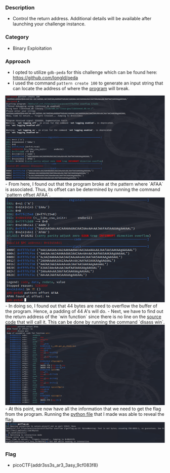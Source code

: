 ### Description 
- Control the return address. Additional details will be available after launching your challenge instance.

### Category 
- Binary Exploitation 

### Approach 
- I opted to utilize `gdb-peda` for this challenge which can be found here: https://github.com/longld/peda
- I used the command `pattern create 100` to generate an input string that can locate the address of where the <a href="vuln">program</a> will break. 
<img src="bo1.png">
- From here, I found out that the program broke at the pattern where `AFAA` is associated. Thus, its offset can be determined by running the command `pattern offset AFAA`.
<img src="bo1.2.png">
- In doing so, I found out that 44 bytes are need to overflow the buffer of the program. Hence, a padding of 44 A's will do. 
- Next, we have to find out the return address of the `win function` since there is no line on the <a href="vuln.c">source code</a> that will call it. This can be done 
by running the command `disass win`. 
<img src="bo1.3.png">
- At this point, we now have all the information that we need to get the flag from the program. Running the <a href="getflag.py">python file</a> that I made was able to reveal the flag. 
<img src="bo1.4.png">

### Flag 
- picoCTF{addr3ss3s_ar3_3asy_9cf083f8}

